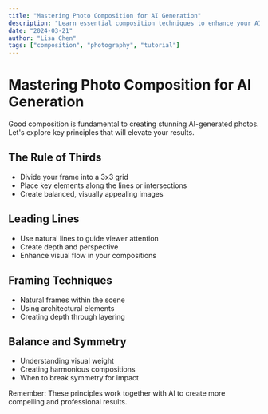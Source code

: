 ```yaml
---
title: "Mastering Photo Composition for AI Generation"
description: "Learn essential composition techniques to enhance your AI-generated photos"
date: "2024-03-21"
author: "Lisa Chen"
tags: ["composition", "photography", "tutorial"]
---
```


# Mastering Photo Composition for AI Generation

Good composition is fundamental to creating stunning AI-generated photos. Let's explore key principles that will elevate your results.

## The Rule of Thirds

- Divide your frame into a 3x3 grid
- Place key elements along the lines or intersections
- Create balanced, visually appealing images

## Leading Lines

- Use natural lines to guide viewer attention
- Create depth and perspective
- Enhance visual flow in your compositions

## Framing Techniques

- Natural frames within the scene
- Using architectural elements
- Creating depth through layering

## Balance and Symmetry

- Understanding visual weight
- Creating harmonious compositions
- When to break symmetry for impact

Remember: These principles work together with AI to create more compelling and professional results.
